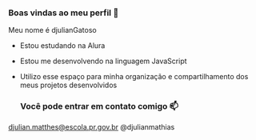 ### Boas vindas ao meu perfil 💙

Meu nome é djulianGatoso

- Estou estudando na Alura
- Estou me desenvolvendo na linguagem JavaScript
- Utilizo esse espaço para minha organização e compartilhamento dos meus projetos desenvolvidos

  ### Você pode entrar em contato comigo 📫

djulian.matthes@escola.pr.gov.br
@djulianmathias
